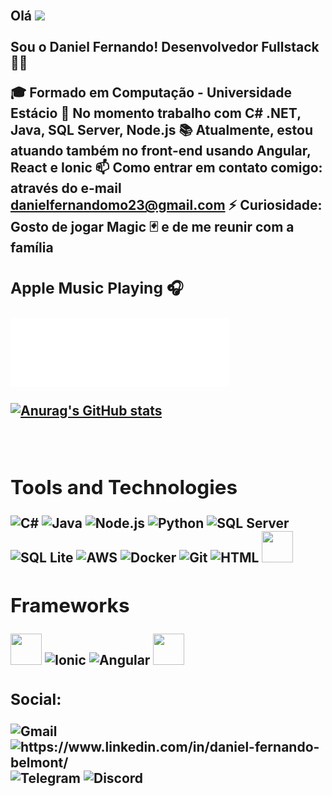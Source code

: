 <h2 align="left">
 <abc>
  <br>Olá <img src="https://user-images.githubusercontent.com/50378118/110234147-e3259600-7f4e-11eb-95be-0c4047144dea.gif" width="30"><br> 
  <br> Sou o Daniel Fernando! Desenvolvedor Fullstack 👨‍💻<br>

🎓 Formado em Computação - Universidade Estácio
🔭 No momento trabalho com C# .NET, Java, SQL Server, Node.js
📚 Atualmente, estou atuando também no front-end usando Angular, React e Ionic
📫 Como entrar em contato comigo: através do e-mail danielfernandomo23@gmail.com
⚡ Curiosidade: Gosto de jogar Magic 🃏 e de me reunir com a família 



### Apple Music Playing 🎧

<img src="https://raw.githubusercontent.com/kittinan/spotify-github-profile/a020cc12ed9a2f5501bb302a1b7f386749a14f1d/img/novatorem.svg" alt="codeSTACKr Spotify Playing" width="350" />

<br />

[![Anurag's GitHub stats](https://github-readme-stats.vercel.app/api?username=belmontsky&theme=tokyonight)](https://github.com/anuraghazra/github-readme-stats)

<br />

## Tools and Technologies

<img src="https://cdn.jsdelivr.net/gh/devicons/devicon/icons/csharp/csharp-original.svg" alt="C#" width="50" height="50" /> <img src="https://cdn.jsdelivr.net/gh/devicons/devicon/icons/java/java-original-wordmark.svg" alt="Java" width="50" height="50" /> <img src="https://cdn.jsdelivr.net/gh/devicons/devicon/icons/nodejs/nodejs-original.svg" alt="Node.js" width="50" height="50"/>  <img src="https://cdn.jsdelivr.net/gh/devicons/devicon/icons/python/python-original-wordmark.svg" alt="Python" width="50" height="50" />  <img src="https://cdn.jsdelivr.net/gh/devicons/devicon/icons/microsoftsqlserver/microsoftsqlserver-plain-wordmark.svg" alt="SQL Server" width="50" height="50"/> <img src="https://cdn.jsdelivr.net/gh/devicons/devicon/icons/sqlite/sqlite-original-wordmark.svg" alt="SQL Lite" width="50" height="50"/> <img src="https://cdn.jsdelivr.net/gh/devicons/devicon/icons/amazonwebservices/amazonwebservices-original-wordmark.svg" alt="AWS" width="50" height="50"/> <img src="https://cdn.jsdelivr.net/gh/devicons/devicon/icons/docker/docker-original.svg" alt="Docker" width="50" height="50"/> <img src="https://cdn.jsdelivr.net/gh/devicons/devicon/icons/git/git-original.svg" alt="Git" width="50" height="50"/> <img src="https://cdn.jsdelivr.net/gh/devicons/devicon/icons/html5/html5-original.svg" alt="HTML" width="50" height="50"/> <img src="https://cdn.jsdelivr.net/gh/devicons/devicon/icons/bash/bash-original.svg" width="50" height="50"/>
          
## Frameworks

<img src="https://cdn.jsdelivr.net/gh/devicons/devicon/icons/dotnetcore/dotnetcore-original.svg" width="50" height="50"/> <img src="https://cdn.jsdelivr.net/gh/devicons/devicon/icons/ionic/ionic-original-wordmark.svg" alt="Ionic" width="50" height="50"/> <img src="https://cdn.jsdelivr.net/gh/devicons/devicon/icons/angularjs/angularjs-original.svg" alt="Angular" width="50" height="50"/> <img src="https://cdn.jsdelivr.net/gh/devicons/devicon/icons/react/react-original-wordmark.svg" width="50" height="50"/>

### Social:

<img alt="Gmail" src="https://img.shields.io/badge/Gmail-D14836?style=for-the-badge&logo=gmail&logoColor=white" /> 	<img alt="https://www.linkedin.com/in/daniel-fernando-belmont/" src="https://img.shields.io/badge/linkedin%20-%230077B5.svg?&style=for-the-badge&logo=linkedin&logoColor=white"/> <img alt="Telegram" src="https://img.shields.io/badge/Telegram-2CA5E0?style=for-the-badge&logo=telegram&logoColor=white" /> <img alt="Discord" src="https://img.shields.io/badge/%3CServer%3E%20-%237289DA.svg?&style=for-the-badge&logo=discord&logoColor=white"/>
